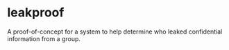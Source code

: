 leakproof
=========

A proof-of-concept for a system to help determine who leaked confidential information from a group.
